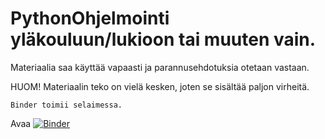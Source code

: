 # PythonOhjelmointi yläkouluun/lukioon tai muuten vain.

Materiaalia saa käyttää vapaasti ja parannusehdotuksia otetaan vastaan.


HUOM!
Materiaalin teko on vielä kesken, joten se sisältää paljon
virheitä.



	

	Binder toimii selaimessa.

Avaa [![Binder](https://mybinder.org/badge.svg)](https://mybinder.org/v2/gh/jukkasor/PythonOhjelmointi/master)
